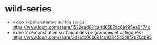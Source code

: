 # wild-series

- Vidéo 1 démonstrative sur les séries : https://www.loom.com/share/1522eed81fca4d0587dc6e995ea9474c
- Vidéo 2 démonstrative sur l'ajout des programmes et catégories : https://www.loom.com/share/3d26fc06b6914c92845c2d8f2b70db95
